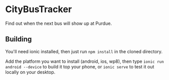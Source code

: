 # CityBusTracker
Find out when the next bus will show up at Purdue.

## Building
You'll need ionic installed, then just run `npm install` in the cloned directory.

Add the platform you want to install (android, ios, wp8), then type `ionic run android --device` to build it top your phone, or `ionic serve` to test it out locally on your desktop.
